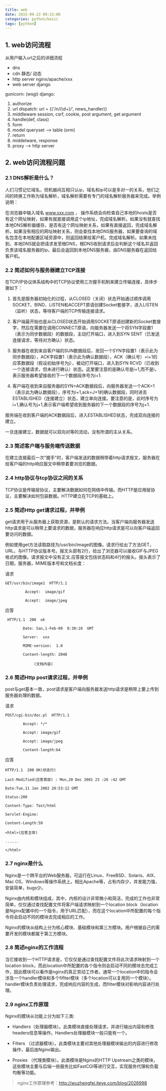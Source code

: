 ```yaml
---
title: web
date: 2015-09-23 09:15:00
categories: python/basic
tags: [python]
---
```


## 1. web访问流程
从用户输入url之后的详细流程
- dns
- cdn 静态/ 动态
- http server nginx/apache/xxx
- web server django

gunicorn: (wsgi) django:
1. authorize
2. url dispatch: url = {('/n/(\d+)/', news_handler)}
3. middleware  session, csrf, cookie, post argument, get argument
4. handle(def, class)
5. form
6. model queryset --> table (orm)
7. return
8. middelware, response
9. proxy --> http server

## 2. web访问流程问题
### 2.1 DNS解析是什么？
人们习惯记忆域名，但机器间互相只认ip，域名和ip可以是多对一的关系，他们之间的转换工作称为域名解析，域名解析需要有专门的域名解析服务器来完成。举例说明：

在浏览器中输入域名 www.xxx.com ， 操作系统会向检查自己本地的hosts是否有这个网址映射，如果有就直接调用这个ip地址，完成域名解析。如果没有就查找本地DNS解析器缓存，是否有这个网址映射关系，如果有直接返回，完成域名解析。如果没有相应的网址映射关系，则会查找本地DNS服务器，如果要查询的域名包含在本地配置区域资源中，则返回结果给客户机，完成域名解析。如果未找到，本地DNS就会把请求发至根DNS，根DNS收到请求后会判断这个域名并返回负责该域名服务器的ip，最后会返回到本地DNS服务器，由DNS服务器在返回给客户机。

### 2.2 简述如何与服务器建立TCP连接
在TCP/IP协议体系结构中的TCP协议使用三次握手机制来建立传输连接，具体步骤如下：

1. 首先是服务器初始化的过程，从CLOSED（关闭）状态开始通过顺序调用SOCKET、BIND、LISTEN和ACCEPT原语创建Socket套接字，进入LISTEN（监听）状态，等待客户端的TCP传输连接请求。

2. 客户端最开始也是从CLOSED状态开始调用SOCKET原语创建新的Socket套接字，然后在需要在调用CONNECT原语，向服务器发送一个将SYN字段置1（表示为同步数据段）的数据段，主动打开端口，进入到SYN SENT（已发送连接请求，等待对方确认）状态。

3. 服务器在收到来自客户端的SUN数据段后，发回一个SYN字段置1（表示此为同步数据段），ACK字段置1（表示此为确认数据段），ACK（确认号）=i+1的应答数据段（假设初始序号为j），被动打开端口，进入到SYN RCVD（已收到一个连接请求，但未进行确认）状态。这里要注意的是确认号是i+1,而不是i，表示服务器希望接收的下一个数据段序号为i+1.

4. 客户端在收到来自服务器的SYN+ACK数据段后，向服务器发送一个ACK=1（表示此为确认数据段），序号为i+1,ack=J+1的确认数据段，同时进去ESTABLISHED（连接建立）状态，建立单向连接。要注意的是，此时序号为i+1,确认号为j+1,表示客户端希望收到服务器的下一个数据段的序号为j+1.

服务端在收到客户端的ACK数据段后，进入ESTABLISHED状态，完成双向连接的建立。

一旦连接建立，数据就可以双向对等的流动，没有所谓的主从关系。

### 2.3 简述客户端与服务端传送数据
在建立连接最后一次"握手"时，客户端发送的数据稍带着http请求报文，服务器在给客户端的http响应报文中稍带着要浏览的数据。

### 2.4 http协议与tcp协议之间的关系
TCP协议是传输层协议，主要解决数据如何在网络中传输。而HTTP是应用层协议，主要解决如何包装数据。HTTP建立在TCP的基础上。

### 2.5 简述Http get请求过程，并举例
get请求用于从服务器上获取资源，是默认的请求方法。当客户端向服务器发送http请求是可以稍带上要请求的数据，服务器在响应http请求是可以向客户端返回要访问的数据。

例如使用get方法读取路径为/usr/bin/image的图像。请求行给出了方法GET，URL，与HTTP协议版本号。报文头部有2行，给出了浏览器可以接收GIF与JPEG格式的图像。请求报文中没有正文.应答报文包括状态码和4行的报头。报头表示了日期，服务器，MIME版本号和文档长度：

请求
```
GET/usr/bin/image1  HTTP/1.1

         Accept:  image/gif
     
         Accept:  image/jpeg
```
应答
```
 HTTP/1.1  200  ok

        Date: San,1-Feb-09  8:30:10  GMT
     
        Server:  xxx
     
        MIME-version:  1.0
     
        Content-length: 2048
     
             (文档内容)
```

### 2.6 简述Http post请求过程，并举例
post与get基本一致，post请求是客户端向服务器发送http请求是稍带上要上传到服务器处理的数据。

请求
```
POST/cgi-bin/doc.pl  HTTP/1.1

        Accept: */*
     
        Accept: image/gif
     
        Accept: image/jpeg
     
        Content-length:64
```
应答
```
HTTP/1.1  200 OK(状态行)

Last-Modified(应答首部) : Mon,20 Dec 2001 23 :26 :42 GMT

Date:Tue,11 Jan 2002 20:53:12 GMT

Status:200

Content-Type: Text/html

Servlet-Engine:

Content-Length:59

<html>(应答主体)

......

</html>
```

### 2.7 nginx是什么
Nginx是一个跨平台的Web服务器，可运行在Linux、FreeBSD、Solaris、AIX、Mac OS、Windows等操作系统上。相比Apache等，占有内存少，并发能力强，安装简单，bugs少。

Nginx由内核和模块组成，其中，内核的设计非常微小和简洁，完成的工作也非常简单，仅仅通过查找配置文件将客户端请求映射到一个location block（location是Nginx配置中的一个指令，用于URL匹配），而在这个location中所配置的每个指令将会启动不同的模块去完成相应的工作。

Nginx的模块从结构上分为核心模块、基础模块和第三方模块。用户根据自己的需要开发的模块都属于第三方模块。

### 2.8 简述nginx的工作流程
当它接收到一个HTTP请求是，它仅仅是通过查找配置文件将此次请求映射到一个location block，而此location中所配置的各个指令则会启动不同的模块去完成工作，因此模块可以看作是nginx的真正劳动工作者。通常一个location中的指令会涉及一个handler模块和多个fiflter模块（多个location可以复用同一个模块）。handler模块负责处理请求，完成响应内容的生成，而filter模块对影响内容进行处理。

### 2.9 nginx工作原理

Nginx的模块从功能上分为如下三类:

- Handlers（处理器模块）。此类模块直接处理请求，并进行输出内容和修改headers信息等操作。Handlers处理器模块一般只能有一个。

- Filters （过滤器模块）。此类模块主要对其他处理器模块输出的内容进行修改操作，最后由Nginx输出。

- Proxies （代理类模块）。此类模块是Nginx的HTTP Upstream之类的模块，这些模块主要与后端一些服务比如FastCGI等进行交互，实现服务代理和负载均衡等功能。

> nginx工作原理参考：http://wuzhengfei.iteye.com/blog/2026998
